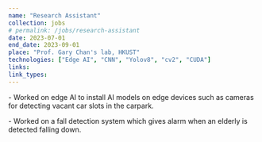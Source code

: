 ```yaml
---
name: "Research Assistant"
collection: jobs
# permalink: /jobs/research-assistant
date: 2023-07-01
end_date: 2023-09-01
place: "Prof. Gary Chan's lab, HKUST"
technologies: ["Edge AI", "CNN", "Yolov8", "cv2", "CUDA"]
links: 
link_types: 
---
```

<P>
  - Worked on edge AI to install AI models on edge devices such as cameras for detecting vacant car slots in the carpark.
</P>
<P>
  - Worked on a fall detection system which gives alarm when an elderly is detected falling down.
</P>